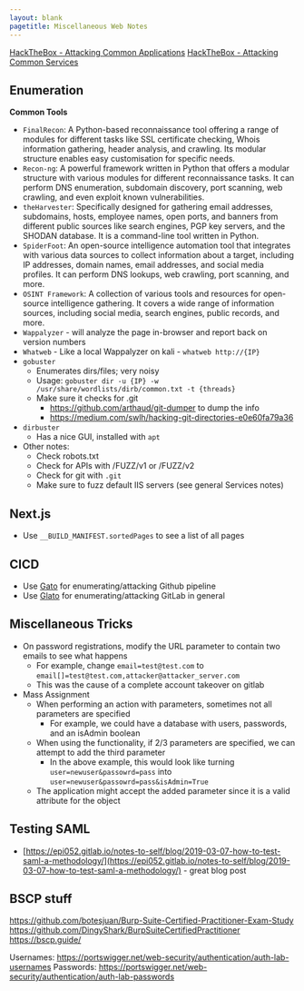 ```yaml
---
layout: blank
pagetitle: Miscellaneous Web Notes
---
```



[HackTheBox - Attacking Common Applications](https://academy.hackthebox.com/module/113/section/1087)
[HackTheBox - Attacking Common Services](https://academy.hackthebox.com/module/116/section/1140)

## Enumeration

**Common Tools**
- `FinalRecon`: A Python-based reconnaissance tool offering a range of modules for different tasks like SSL certificate checking, Whois information gathering, header analysis, and crawling. Its modular structure enables easy customisation for specific needs.
- `Recon-ng`: A powerful framework written in Python that offers a modular structure with various modules for different reconnaissance tasks. It can perform DNS enumeration, subdomain discovery, port scanning, web crawling, and even exploit known vulnerabilities.
- `theHarvester`: Specifically designed for gathering email addresses, subdomains, hosts, employee names, open ports, and banners from different public sources like search engines, PGP key servers, and the SHODAN database. It is a command-line tool written in Python.
- `SpiderFoot`: An open-source intelligence automation tool that integrates with various data sources to collect information about a target, including IP addresses, domain names, email addresses, and social media profiles. It can perform DNS lookups, web crawling, port scanning, and more.
- `OSINT Framework`: A collection of various tools and resources for open-source intelligence gathering. It covers a wide range of information sources, including social media, search engines, public records, and more.
- `Wappalyzer` - will analyze the page in-browser and report back on version numbers
- `Whatweb` -  Like a local Wappalyzer on kali - `whatweb http://{IP}`
- `gobuster`
	- Enumerates dirs/files; very noisy
	- Usage: `gobuster dir -u {IP} -w /usr/share/wordlists/dirb/common.txt -t {threads}`
	- Make sure it checks for .git
		- https://github.com/arthaud/git-dumper to dump the info
		- https://medium.com/swlh/hacking-git-directories-e0e60fa79a36
- `dirbuster`
  - Has a nice GUI, installed with `apt`
- Other notes:
	- Check robots.txt
	- Check for APIs with /FUZZ/v1 or /FUZZ/v2
	- Check for git with `.git`
	- Make sure to fuzz default IIS servers (see general Services notes)

## Next.js
- Use `__BUILD_MANIFEST.sortedPages` to see a list of all pages

## CICD
- Use [Gato](https://github.com/praetorian-inc/gato) for enumerating/attacking Github pipeline
- Use [Glato](https://github.com/praetorian-inc/glato) for enumerating/attacking GitLab in general

## Miscellaneous Tricks
- On password registrations, modify the URL parameter to contain two emails to see what happens
  - For example, change `email=test@test.com` to `email[]=test@test.com,attacker@attacker_server.com`
  - This was the cause of a complete account takeover on gitlab
- Mass Assignment
  - When performing an action with parameters, sometimes not all parameters are specified
	- For example, we could have a database with users, passwords, and an isAdmin boolean
  - When using the functionality, if 2/3 parameters are specified, we can attempt to add the third parameter
	- In the above example, this would look like turning `user=newuser&passowrd=pass` into `user=newuser&passowrd=pass&isAdmin=True`
  - The application might accept the added parameter since it is a valid attribute for the object

## Testing SAML
- [https://epi052.gitlab.io/notes-to-self/blog/2019-03-07-how-to-test-saml-a-methodology/](https://epi052.gitlab.io/notes-to-self/blog/2019-03-07-how-to-test-saml-a-methodology/) - great blog post

## BSCP stuff

https://github.com/botesjuan/Burp-Suite-Certified-Practitioner-Exam-Study
https://github.com/DingyShark/BurpSuiteCertifiedPractitioner
https://bscp.guide/

Usernames: https://portswigger.net/web-security/authentication/auth-lab-usernames
Passwords: https://portswigger.net/web-security/authentication/auth-lab-passwords

